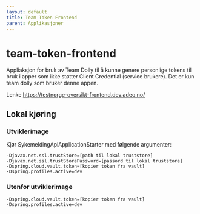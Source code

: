 ```yaml
---
layout: default
title: Team Token Frontend
parent: Applikasjoner
---
```


# team-token-frontend

Appliaksjon for bruk av Team Dolly til å kunne genere personlige tokens til bruk i apper som ikke støtter Client Credential (service brukere).
Det er kun team dolly som bruker denne appen. 

Lenke https://testnorge-oversikt-frontend.dev.adeo.no/ 

## Lokal kjøring
   
### Utviklerimage
Kjør SykemeldingApiApplicationStarter med følgende argumenter:
```
-Djavax.net.ssl.trustStore=[path til lokal truststore]
-Djavax.net.ssl.trustStorePassword=[passord til lokal truststore]
-Dspring.cloud.vault.token=[kopier token fra vault]
-Dspring.profiles.active=dev
```

### Utenfor utviklerimage
```
-Dspring.cloud.vault.token=[kopier token fra vault]
-Dspring.profiles.active=dev
```
